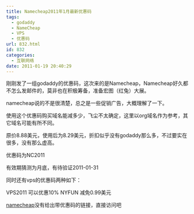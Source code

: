 ```yaml
---
title: Namecheap2011年1月最新优惠码
tags:
  - godaddy
  - NameCheap
  - VPS
  - 优惠码
url: 832.html
id: 832
categories:
  - 互联网络
date: 2011-01-19 20:40:29
---
```


刚刚发了一组godaddy的优惠码，这次来的是Namecheap，Namecheap好久都不怎么发邮件的，莫非也在积极筹备，准备宏图（红兔）大展。  

namecheap说的不是很清楚，总之是一些促销广告，大概理解了一下。  

使用这个优惠码购买域名能减多少，飞尘不太确定，这里以org域名作为参考，其它域名可能有所不同。  

原价8.88美元，使用后为8.29美元，折扣似乎没有godaddy那么多，不过要实在很多，没有那么虚高。  

优惠码为NC2011  

有效期猜测为月底，有待验证2011-01-31  

同时还有vps的优惠码两种如下：  

VPS2011 可以优惠10% NYFUN 减免0.99美元  

[namecheap](http://www.namecheap.com/)没有给出带优惠码的链接，直接访问吧